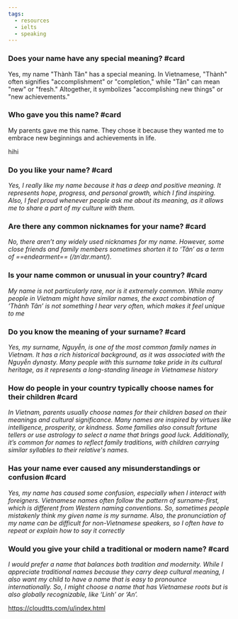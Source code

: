```yaml
---
tags:
  - resources
  - ielts
  - speaking
---
```


### Does your name have any special meaning? #card

Yes, my name "Thành Tân" has a special meaning. In Vietnamese, "Thành" often signifies "accomplishment" or "completion," while "Tân" can mean "new" or "fresh." Altogether, it symbolizes "accomplishing new things" or "new achievements."

### Who gave you this name? #card

My parents gave me this name. They chose it because they wanted me to embrace new beginnings and achievements in life.

hihi

### Do you like your name? #card 

_Yes, I really like my name because it has a deep and positive meaning. It represents hope, progress, and personal growth, which I find inspiring. Also, I feel proud whenever people ask me about its meaning, as it allows me to share a part of my culture with them._

### Are there any common nicknames for your name? #card

_No, there aren’t any widely used nicknames for my name. However, some close friends and family members sometimes shorten it to ‘Tân’ as a term of ==endearment== (/ɪnˈdɪr.mənt/)._

### Is your name common or unusual in your country? #card

_My name is not particularly rare, nor is it extremely common. While many people in Vietnam might have similar names, the exact combination of ‘Thành Tân’ is not something I hear very often, which makes it feel unique to me_

### Do you know the meaning of your surname? #card

_Yes, my surname, Nguyễn, is one of the most common family names in Vietnam. It has a rich historical background, as it was associated with the Nguyễn dynasty. Many people with this surname take pride in its cultural heritage, as it represents a long-standing lineage in Vietnamese history_

### How do people in your country typically choose names for their children #card

_In Vietnam, parents usually choose names for their children based on their meanings and cultural significance. Many names are inspired by virtues like intelligence, prosperity, or kindness. Some families also consult fortune tellers or use astrology to select a name that brings good luck. Additionally, it’s common for names to reflect family traditions, with children carrying similar syllables to their relative's names._

### Has your name ever caused any misunderstandings or confusion #card

_Yes, my name has caused some confusion, especially when I interact with foreigners. Vietnamese names often follow the pattern of surname-first, which is different from Western naming conventions. So, sometimes people mistakenly think my given name is my surname. Also, the pronunciation of my name can be difficult for non-Vietnamese speakers, so I often have to repeat or explain how to say it correctly_

### Would you give your child a traditional or modern name? #card

_I would prefer a name that balances both tradition and modernity. While I appreciate traditional names because they carry deep cultural meaning, I also want my child to have a name that is easy to pronounce internationally. So, I might choose a name that has Vietnamese roots but is also globally recognizable, like ‘Linh’ or ‘An’._


https://cloudtts.com/u/index.html